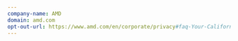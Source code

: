 ```yaml
---
company-name: AMD
domain: amd.com
opt-out-url: https://www.amd.com/en/corporate/privacy#faq-Your-California-Privacy-Notice-and-Rights
---
```





